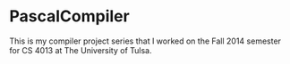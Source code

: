 # PascalCompiler
This is my compiler project series that I worked on the Fall 2014 semester for CS 4013 at The University of Tulsa.
